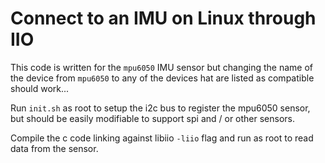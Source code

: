 # Connect to an IMU on Linux through IIO

This code is written for the `mpu6050` IMU sensor but changing the name of the device from `mpu6050` to any of the devices hat are listed as compatible should work...

Run `init.sh` as root to setup the i2c bus to register the mpu6050 sensor, but should be easily modifiable to support spi and / or other sensors.

Compile the c code linking against libiio `-liio` flag and run as root to read data from the sensor.
